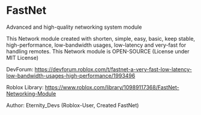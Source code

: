 # FastNet
Advanced and high-quality networking system module

This Network module created with shorten, simple, easy, basic, keep stable, high-performance, low-bandwidth usages, low-latency and very-fast for handling remotes.
This Network module is OPEN-SOURCE (License under MIT License)

DevForum: https://devforum.roblox.com/t/fastnet-a-very-fast-low-latency-low-bandwidth-usages-high-performance/1993496

Roblox Library: https://www.roblox.com/library/10989117368/FastNet-Networking-Module

Author: Eternity_Devs (Roblox-User, Created FastNet)

